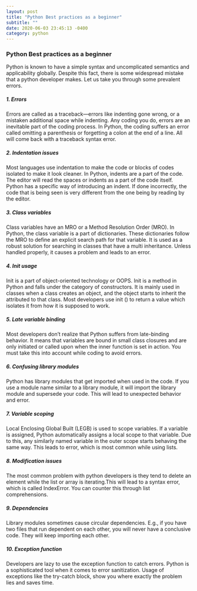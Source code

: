 ```yaml
---
layout: post
title: "Python Best practices as a beginner"
subtitle: ""
date: 2020-06-03 23:45:13 -0400
category: python
---
```


### Python Best practices as a beginner

Python is known to have a simple syntax and uncomplicated semantics and applicability globally. Despite this fact, 
there is some widespread mistake that a python developer makes. Let us take you through some prevalent errors.

##### 1. Errors

Errors are called as a traceback—errors like indenting gone wrong, or a mistaken additional space while indenting. Any coding you do, errors are an inevitable part of the coding process. In Python, the coding suffers an error called omitting a parenthesis or forgetting a colon at the end of a line. All will come back with a traceback syntax error.

##### 2. Indentation issues

Most languages use indentation to make the code or blocks of codes isolated to make it look cleaner. In Python, indents are a part of the code. The editor will read the spaces or indents as a part of the code itself. Python has a specific way of introducing an indent. If done incorrectly, the code that is being seen is very different from the one being by reading by the editor.

##### 3. Class variables

Class variables have an MRO or a Method Resolution Order (MRO). In Python, the class variable is a part of dictionaries. These dictionaries follow the MRO to define an explicit search path for that variable. It is used as a robust solution for searching in classes that have a multi inheritance. Unless handled properly, it causes a problem and leads to an error.

##### 4. Init usage

Init is a part of object-oriented technology or OOPS. Init is a method in Python and falls under the category of 
constructors. It is mainly used in classes when a class creates an object, and the object starts to inherit the 
attributed to that class. Most developers use init () to return a value which isolates it from how it is supposed 
to work.

##### 5. Late variable binding

Most developers don’t realize that Python suffers from late-binding behavior. It means that variables are bound in small class closures and are only initiated or called upon when the inner function is set in action. You must take this into account while coding to avoid errors.

##### 6. Confusing library modules

Python has library modules that get imported when used in the code. If you use a module name similar to a library module, it will import the library module and supersede your code. This will lead to unexpected behavior and error.

##### 7. Variable scoping

Local Enclosing Global Built (LEGB) is used to scope variables. If a variable is assigned, Python automatically assigns a local scope to that variable. Due to this, any similarly named variable in the outer scope starts behaving the same way. This leads to error, which is most common while using lists.

##### 8. Modification issues

The most common problem with python developers is they tend to delete an element while the list or array is iterating.This will lead to a syntax error, which is called IndexError. You can counter this through list comprehensions.

##### 9. Dependencies

Library modules sometimes cause circular dependencies. E.g., if you have two files that run dependent on each other, you will never have a conclusive code. They will keep importing each other.

##### 10. Exception function

Developers are lazy to use the exception function to catch errors. Python is a sophisticated tool when it comes to error sanitization. Usage of exceptions like the try-catch block, show you where exactly the problem lies and saves time.

